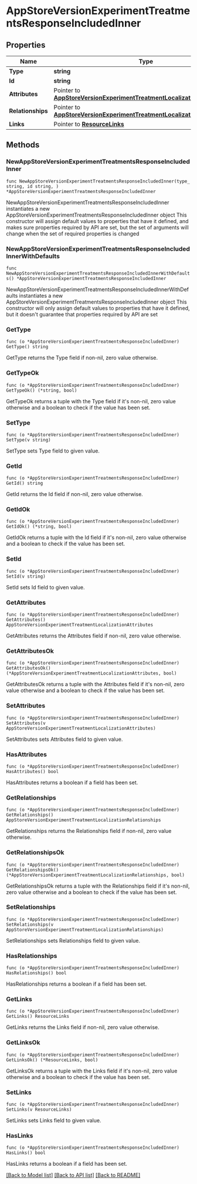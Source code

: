 # AppStoreVersionExperimentTreatmentsResponseIncludedInner

## Properties

Name | Type | Description | Notes
------------ | ------------- | ------------- | -------------
**Type** | **string** |  | 
**Id** | **string** |  | 
**Attributes** | Pointer to [**AppStoreVersionExperimentTreatmentLocalizationAttributes**](AppStoreVersionExperimentTreatmentLocalizationAttributes.md) |  | [optional] 
**Relationships** | Pointer to [**AppStoreVersionExperimentTreatmentLocalizationRelationships**](AppStoreVersionExperimentTreatmentLocalizationRelationships.md) |  | [optional] 
**Links** | Pointer to [**ResourceLinks**](ResourceLinks.md) |  | [optional] 

## Methods

### NewAppStoreVersionExperimentTreatmentsResponseIncludedInner

`func NewAppStoreVersionExperimentTreatmentsResponseIncludedInner(type_ string, id string, ) *AppStoreVersionExperimentTreatmentsResponseIncludedInner`

NewAppStoreVersionExperimentTreatmentsResponseIncludedInner instantiates a new AppStoreVersionExperimentTreatmentsResponseIncludedInner object
This constructor will assign default values to properties that have it defined,
and makes sure properties required by API are set, but the set of arguments
will change when the set of required properties is changed

### NewAppStoreVersionExperimentTreatmentsResponseIncludedInnerWithDefaults

`func NewAppStoreVersionExperimentTreatmentsResponseIncludedInnerWithDefaults() *AppStoreVersionExperimentTreatmentsResponseIncludedInner`

NewAppStoreVersionExperimentTreatmentsResponseIncludedInnerWithDefaults instantiates a new AppStoreVersionExperimentTreatmentsResponseIncludedInner object
This constructor will only assign default values to properties that have it defined,
but it doesn't guarantee that properties required by API are set

### GetType

`func (o *AppStoreVersionExperimentTreatmentsResponseIncludedInner) GetType() string`

GetType returns the Type field if non-nil, zero value otherwise.

### GetTypeOk

`func (o *AppStoreVersionExperimentTreatmentsResponseIncludedInner) GetTypeOk() (*string, bool)`

GetTypeOk returns a tuple with the Type field if it's non-nil, zero value otherwise
and a boolean to check if the value has been set.

### SetType

`func (o *AppStoreVersionExperimentTreatmentsResponseIncludedInner) SetType(v string)`

SetType sets Type field to given value.


### GetId

`func (o *AppStoreVersionExperimentTreatmentsResponseIncludedInner) GetId() string`

GetId returns the Id field if non-nil, zero value otherwise.

### GetIdOk

`func (o *AppStoreVersionExperimentTreatmentsResponseIncludedInner) GetIdOk() (*string, bool)`

GetIdOk returns a tuple with the Id field if it's non-nil, zero value otherwise
and a boolean to check if the value has been set.

### SetId

`func (o *AppStoreVersionExperimentTreatmentsResponseIncludedInner) SetId(v string)`

SetId sets Id field to given value.


### GetAttributes

`func (o *AppStoreVersionExperimentTreatmentsResponseIncludedInner) GetAttributes() AppStoreVersionExperimentTreatmentLocalizationAttributes`

GetAttributes returns the Attributes field if non-nil, zero value otherwise.

### GetAttributesOk

`func (o *AppStoreVersionExperimentTreatmentsResponseIncludedInner) GetAttributesOk() (*AppStoreVersionExperimentTreatmentLocalizationAttributes, bool)`

GetAttributesOk returns a tuple with the Attributes field if it's non-nil, zero value otherwise
and a boolean to check if the value has been set.

### SetAttributes

`func (o *AppStoreVersionExperimentTreatmentsResponseIncludedInner) SetAttributes(v AppStoreVersionExperimentTreatmentLocalizationAttributes)`

SetAttributes sets Attributes field to given value.

### HasAttributes

`func (o *AppStoreVersionExperimentTreatmentsResponseIncludedInner) HasAttributes() bool`

HasAttributes returns a boolean if a field has been set.

### GetRelationships

`func (o *AppStoreVersionExperimentTreatmentsResponseIncludedInner) GetRelationships() AppStoreVersionExperimentTreatmentLocalizationRelationships`

GetRelationships returns the Relationships field if non-nil, zero value otherwise.

### GetRelationshipsOk

`func (o *AppStoreVersionExperimentTreatmentsResponseIncludedInner) GetRelationshipsOk() (*AppStoreVersionExperimentTreatmentLocalizationRelationships, bool)`

GetRelationshipsOk returns a tuple with the Relationships field if it's non-nil, zero value otherwise
and a boolean to check if the value has been set.

### SetRelationships

`func (o *AppStoreVersionExperimentTreatmentsResponseIncludedInner) SetRelationships(v AppStoreVersionExperimentTreatmentLocalizationRelationships)`

SetRelationships sets Relationships field to given value.

### HasRelationships

`func (o *AppStoreVersionExperimentTreatmentsResponseIncludedInner) HasRelationships() bool`

HasRelationships returns a boolean if a field has been set.

### GetLinks

`func (o *AppStoreVersionExperimentTreatmentsResponseIncludedInner) GetLinks() ResourceLinks`

GetLinks returns the Links field if non-nil, zero value otherwise.

### GetLinksOk

`func (o *AppStoreVersionExperimentTreatmentsResponseIncludedInner) GetLinksOk() (*ResourceLinks, bool)`

GetLinksOk returns a tuple with the Links field if it's non-nil, zero value otherwise
and a boolean to check if the value has been set.

### SetLinks

`func (o *AppStoreVersionExperimentTreatmentsResponseIncludedInner) SetLinks(v ResourceLinks)`

SetLinks sets Links field to given value.

### HasLinks

`func (o *AppStoreVersionExperimentTreatmentsResponseIncludedInner) HasLinks() bool`

HasLinks returns a boolean if a field has been set.


[[Back to Model list]](../README.md#documentation-for-models) [[Back to API list]](../README.md#documentation-for-api-endpoints) [[Back to README]](../README.md)


